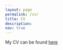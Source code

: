```yaml
---
layout: page
permalink: /cv/
title: CV
description:  
nav: true
---
```


My CV can be found <a href='https://bje1012.github.io/CV/Academic-CV-Jieun-Byeon.pdf'>here</a> 